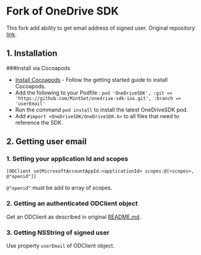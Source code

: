 # Fork of OneDrive SDK

This fork add ability to get email address of signed user. Original repository [link](https://github.com/OneDrive/onedrive-sdk-ios).

## 1. Installation
###Install via Cocoapods
* [Install Cocoapods](http://guides.cocoapods.org/using/getting-started.html) - Follow the getting started guide to install Cocoapods.
* Add the following to your Podfile : `pod 'OneDriveSDK', :git => 'https://github.com/MintSet/onedrive-sdk-ios.git', :branch => 'userEmail'`
* Run the command `pod install` to install the latest OneDriveSDK pod.
* Add `#import <OneDriveSDK/OneDriveSDK.h>` to all files that need to reference the SDK.

## 2. Getting user email
### 1. Setting your application Id and scopes

```
[ODClient setMicrosoftAccountAppId:<applicationId> scopes:@[<scopes>, @"openid"]]
```
`@"openid"` must be add to array of scopes.

### 2. Getting an authenticated ODClient object
Get an ODClient as described in original [README.md](https://github.com/OneDrive/onedrive-sdk-ios#23-getting-an-authenticated-odclient-object).

### 3. Getting NSString of signed user
Use property `userEmail` of ODClient object.
